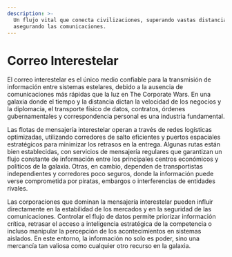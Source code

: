 ```yaml
---
description: >-
  Un flujo vital que conecta civilizaciones, superando vastas distancias y
  asegurando las comunicaciones.
---
```


# Correo Interestelar

El correo interestelar es el único medio confiable para la transmisión de información entre sistemas estelares, debido a la ausencia de comunicaciones más rápidas que la luz en The Corporate Wars. En una galaxia donde el tiempo y la distancia dictan la velocidad de los negocios y la diplomacia, el transporte físico de datos, contratos, órdenes gubernamentales y correspondencia personal es una industria fundamental.

Las flotas de mensajería interestelar operan a través de redes logísticas optimizadas, utilizando corredores de salto eficientes y puertos espaciales estratégicos para minimizar los retrasos en la entrega. Algunas rutas están bien establecidas, con servicios de mensajería regulares que garantizan un flujo constante de información entre los principales centros económicos y políticos de la galaxia. Otras, en cambio, dependen de transportistas independientes y corredores poco seguros, donde la información puede verse comprometida por piratas, embargos o interferencias de entidades rivales.

Las corporaciones que dominan la mensajería interestelar pueden influir directamente en la estabilidad de los mercados y en la seguridad de las comunicaciones. Controlar el flujo de datos permite priorizar información crítica, retrasar el acceso a inteligencia estratégica de la competencia o incluso manipular la percepción de los acontecimientos en sistemas aislados. En este entorno, la información no solo es poder, sino una mercancía tan valiosa como cualquier otro recurso en la galaxia.
